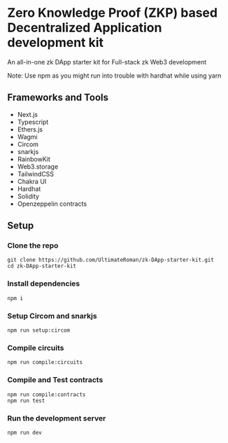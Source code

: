 # Zero Knowledge Proof (ZKP) based Decentralized Application development kit

An all-in-one zk DApp starter kit for Full-stack zk Web3 development

Note: Use npm as you might run into trouble with hardhat while using yarn

## Frameworks and Tools

- Next.js
- Typescript
- Ethers.js
- Wagmi
- Circom
- snarkjs
- RainbowKit
- Web3.storage
- TailwindCSS
- Chakra UI
- Hardhat
- Solidity
- Openzeppelin contracts

## Setup

### Clone the repo

```
git clone https://github.com/UltimateRoman/zk-DApp-starter-kit.git
cd zk-DApp-starter-kit
```

### Install dependencies

```
npm i
```

### Setup Circom and snarkjs

```
npm run setup:circom
```

### Compile circuits

```
npm run compile:circuits
```

### Compile and Test contracts

```
npm run compile:contracts
npm run test
```

### Run the development server

```
npm run dev
```

